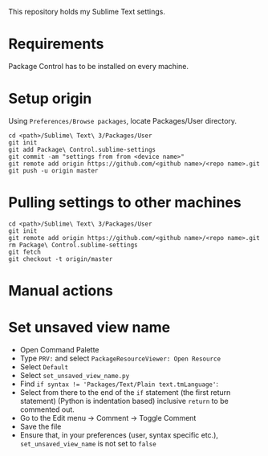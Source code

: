 This repository holds my Sublime Text settings.

# Requirements
Package Control has to be installed on every machine.

# Setup origin
Using `Preferences/Browse packages`, locate Packages/User directory.

```
cd <path>/Sublime\ Text\ 3/Packages/User
git init
git add Package\ Control.sublime-settings
git commit -am "settings from from <device name>"
git remote add origin https://github.com/<github name>/<repo name>.git
git push -u origin master
```

# Pulling settings to other machines

```
cd <path>/Sublime\ Text\ 3/Packages/User
git init
git remote add origin https://github.com/<github name>/<repo name>.git
rm Package\ Control.sublime-settings
git fetch
git checkout -t origin/master
```

# Manual actions

#
# Set unsaved view name

- Open Command Palette
- Type `PRV:` and select `PackageResourceViewer: Open Resource`
- Select `Default`
- Select `set_unsaved_view_name.py`
- Find `if syntax != 'Packages/Text/Plain text.tmLanguage'`:
- Select from there to the end of the `if` statement (the first return statement) (Python is indentation based) inclusive `return` to be commented out.
- Go to the Edit menu -> Comment -> Toggle Comment
- Save the file
- Ensure that, in your preferences (user, syntax specific etc.), `set_unsaved_view_name` is not set to `false`